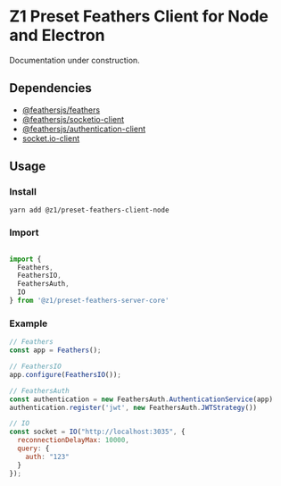 # Z1 Preset Feathers Client for Node and Electron

Documentation under construction.

## Dependencies

- [@feathersjs/feathers](https://feathersjs.com/)
- [@feathersjs/socketio-client](https://github.com/feathersjs/feathers/tree/dove/packages/socketio)
- [@feathersjs/authentication-client](https://github.com/feathersjs/feathers/tree/dove/packages/authentication-client)
- [socket.io-client](https://socket.io/docs/v3/client-api/index.html)

## Usage

### Install

```
yarn add @z1/preset-feathers-client-node
```

### Import
```JavaScript

import {  
  Feathers,
  FeathersIO,
  FeathersAuth,
  IO
} from '@z1/preset-feathers-server-core'

```

### Example
```Javascript
// Feathers
const app = Feathers();

// FeathersIO
app.configure(FeathersIO());

// FeathersAuth
const authentication = new FeathersAuth.AuthenticationService(app)
authentication.register('jwt', new FeathersAuth.JWTStrategy())

// IO
const socket = IO("http://localhost:3035", {
  reconnectionDelayMax: 10000,
  query: {
    auth: "123"
  }
});


```
